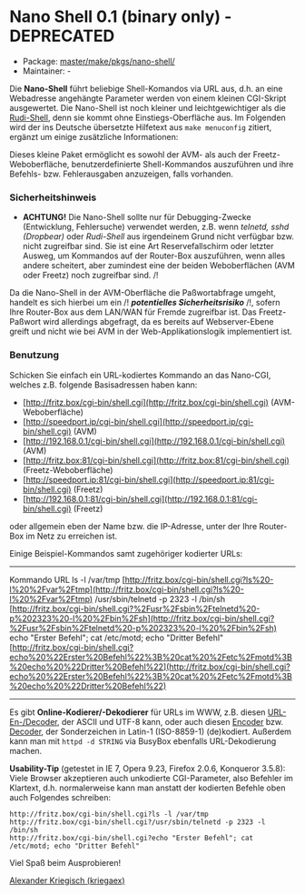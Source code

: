 # Nano Shell 0.1 (binary only) - DEPRECATED
  - Package: [master/make/pkgs/nano-shell/](https://github.com/Freetz-NG/freetz-ng/tree/master/make/pkgs/nano-shell/)
  - Maintainer: -

Die **Nano-Shell** führt beliebige Shell-Komandos via URL aus, d.h. an
eine Webadresse angehängte Parameter werden von einem kleinen CGI-Skript
ausgewertet. Die Nano-Shell ist noch kleiner und leichtgewichtiger als
die [Rudi-Shell](rudi-shell.md), denn sie kommt ohne
Einstiegs-Oberfläche aus. Im Folgenden wird der ins Deutsche übersetzte
Hilfetext aus `make menuconfig` zitiert, ergänzt um einige zusätzliche
Informationen:

Dieses kleine Paket ermöglicht es sowohl der AVM- als auch der
Freetz-Weboberfläche, benutzerdefinierte Shell-Kommandos auszuführen und
ihre Befehls- bzw. Fehlerausgaben anzuzeigen, falls vorhanden.

### Sicherheitshinweis

 * **ACHTUNG!**
Die Nano-Shell sollte nur für Debugging-Zwecke (Entwicklung,
Fehlersuche) verwendet werden, z.B. wenn *telnetd, sshd (Dropbear)* oder
*Rudi-Shell* aus irgendeinem Grund nicht verfügbar bzw. nicht zugreifbar
sind. Sie ist eine Art Reservefallschirm oder letzter Ausweg, um
Kommandos auf der Router-Box auszuführen, wenn alles andere scheitert,
aber zumindest eine der beiden Weboberflächen (AVM oder Freetz) noch
zugreifbar sind.
/!

Da die Nano-Shell in der AVM-Oberfläche die Paßwortabfrage umgeht,
handelt es sich hierbei um ein
/!
***potentielles Sicherheitsrisiko***
/!, sofern Ihre
Router-Box aus dem LAN/WAN für Fremde zugreifbar ist. Das Freetz-Paßwort
wird allerdings abgefragt, da es bereits auf Webserver-Ebene greift und
nicht wie bei AVM in der Web-Applikationslogik implementiert ist.

### Benutzung

Schicken Sie einfach ein URL-kodiertes Kommando an das Nano-CGI, welches
z.B. folgende Basisadressen haben kann:

-   [http://fritz.box/cgi-bin/shell.cgi](http://fritz.box/cgi-bin/shell.cgi)
    (AVM-Weboberfläche)
-   [http://speedport.ip/cgi-bin/shell.cgi](http://speedport.ip/cgi-bin/shell.cgi)
    (AVM)
-   [http://192.168.0.1/cgi-bin/shell.cgi](http://192.168.0.1/cgi-bin/shell.cgi)
    (AVM)
-   [http://fritz.box:81/cgi-bin/shell.cgi](http://fritz.box:81/cgi-bin/shell.cgi)
    (Freetz-Weboberfläche)
-   [http://speedport.ip:81/cgi-bin/shell.cgi](http://speedport.ip:81/cgi-bin/shell.cgi)
    (Freetz)
-   [http://192.168.0.1:81/cgi-bin/shell.cgi](http://192.168.0.1:81/cgi-bin/shell.cgi)
    (Freetz)

oder allgemein eben der Name bzw. die IP-Adresse, unter der Ihre
Router-Box im Netz zu erreichen ist.

Einige Beispiel-Kommandos samt zugehöriger kodierter URLs:

  ---------------------------------------------------------------- ---------------------------------------------------------------------------------------------------------------------------------------------------------------------------------------------------------------------------------------------------------------------------------
  Kommando                                                         URL
  ls -l /var/tmp                                                   [http://fritz.box/cgi-bin/shell.cgi?ls%20-l%20%2Fvar%2Ftmp](http://fritz.box/cgi-bin/shell.cgi?ls%20-l%20%2Fvar%2Ftmp)
  /usr/sbin/telnetd -p 2323 -l /bin/sh                             [http://fritz.box/cgi-bin/shell.cgi?%2Fusr%2Fsbin%2Ftelnetd%20-p%202323%20-l%20%2Fbin%2Fsh](http://fritz.box/cgi-bin/shell.cgi?%2Fusr%2Fsbin%2Ftelnetd%20-p%202323%20-l%20%2Fbin%2Fsh)
  echo "Erster Befehl"; cat /etc/motd; echo "Dritter Befehl"   [http://fritz.box/cgi-bin/shell.cgi?echo%20%22Erster%20Befehl%22%3B%20cat%20%2Fetc%2Fmotd%3B%20echo%20%22Dritter%20Befehl%22](http://fritz.box/cgi-bin/shell.cgi?echo%20%22Erster%20Befehl%22%3B%20cat%20%2Fetc%2Fmotd%3B%20echo%20%22Dritter%20Befehl%22)
  ---------------------------------------------------------------- ---------------------------------------------------------------------------------------------------------------------------------------------------------------------------------------------------------------------------------------------------------------------------------

Es gibt **Online-Kodierer/-Dekodierer** für URLs im WWW, z.B. diesen
[URL-En-/Decoder](http://netzreport.googlepages.com/online_tool_zur_url_kodierung_de.html#kodieren),
der ASCII und UTF-8 kann, oder auch diesen
[Encoder](http://www.simplelogic.com/Developer/InetEncode.asp)
bzw.
[Decoder](http://www.simplelogic.com/Developer/URLDecode.asp),
der Sonderzeichen in Latin-1 (ISO-8859-1) (de)kodiert. Außerdem kann man
mit `httpd -d STRING` via BusyBox ebenfalls URL-Dekodierung machen.

**Usability-Tip** (getestet in IE 7, Opera 9.23, Firefox 2.0.6,
Konqueror 3.5.8): Viele Browser akzeptieren auch unkodierte
CGI-Parameter, also Befehler im Klartext, d.h. normalerweise kann man
anstatt der kodierten Befehle oben auch Folgendes schreiben:

```
http://fritz.box/cgi-bin/shell.cgi?ls -l /var/tmp
http://fritz.box/cgi-bin/shell.cgi?/usr/sbin/telnetd -p 2323 -l /bin/sh
http://fritz.box/cgi-bin/shell.cgi?echo "Erster Befehl"; cat /etc/motd; echo "Dritter Befehl"
```

Viel Spaß beim Ausprobieren!

[Alexander Kriegisch
(kriegaex)](http://www.ip-phone-forum.de/member.php?u=117253)

